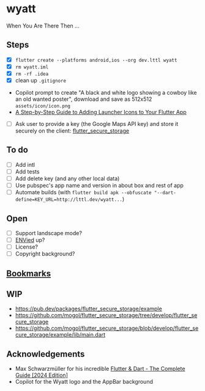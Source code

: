# wyatt

When
You
Are
There
Then ...

## Steps

- [x] `flutter create --platforms android,ios --org dev.lttl wyatt`
- [x] `rm wyatt.iml`
- [x] `rm -rf .idea`
- [x] clean up `.gitignore`

- Copilot prompt to create "A black and white logo showing a cowboy like an old wanted poster", download and save as 512x512 `assets/icon/icon.png`
- [A Step-by-Step Guide to Adding Launcher Icons to Your Flutter App](https://nikhilsomansahu.medium.com/a-step-by-step-guide-to-adding-launcher-icons-to-your-flutter-app-98b5d7e3bb04)

- [ ] Ask user to provide a key (the Google Maps API key) and store it securely on the client: [flutter_secure_storage](https://pub.dev/packages/flutter_secure_storage)

## To do

- [ ] Add intl
- [ ] Add tests
- [ ] Add delete key (and any other local data)
- [ ] Use pubspec's app name and version in about box and rest of app
- [ ] Automate builds (with `flutter build apk --obfuscate "--dart-define=KEY_URL=http://lttl.dev/wyatt...`)

## Open

- [ ] Support landscape mode?
- [ ] [ENVied](https://codewithandrea.com/articles/flutter-api-keys-dart-define-env-files/#enter-envied) up?
- [ ] License?
- [ ] Copyright background?

## [Bookmarks](BOOKMARKS.md)

## WIP

- https://pub.dev/packages/flutter_secure_storage/example
- https://github.com/mogol/flutter_secure_storage/tree/develop/flutter_secure_storage
- https://github.com/mogol/flutter_secure_storage/blob/develop/flutter_secure_storage/example/lib/main.dart

## Acknowledgements

- Max Schwarzmüller for his incredible [Flutter & Dart - The Complete Guide [2024 Edition]](https://www.udemy.com/course/learn-flutter-dart-to-build-ios-android-apps/)
- Copilot for the Wyatt logo and the AppBar background